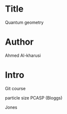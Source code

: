 # Title
Quantum geometry

# Author
Ahmed Al-kharusi

# Intro

Git course

particle size PCASP (Bloggs)

Jones
